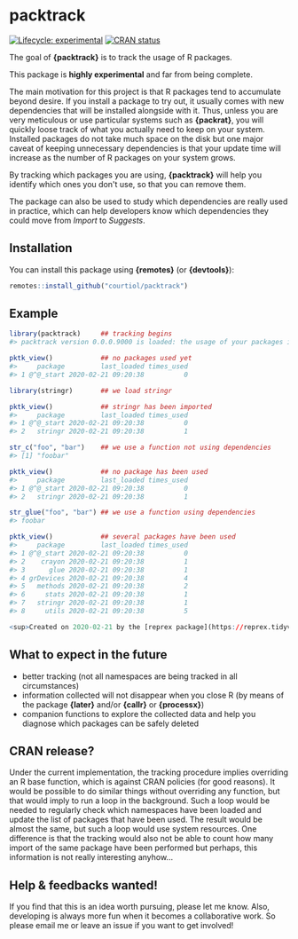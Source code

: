 
# packtrack

<!-- badges: start -->
[![Lifecycle: experimental](https://img.shields.io/badge/lifecycle-experimental-orange.svg)](https://www.tidyverse.org/lifecycle/#experimental)
[![CRAN status](https://www.r-pkg.org/badges/version/packtrack)](https://CRAN.R-project.org/package=packtrack)
<!-- badges: end -->

The goal of __{packtrack}__ is to track the usage of R packages.

This package is __highly experimental__ and far from being complete.

The main motivation for this project is that R packages tend to accumulate beyond desire.
If you install a package to try out, it usually comes with new dependencies that will be installed alongside with it.
Thus, unless you are very meticulous or use particular systems such as __{packrat}__, you will quickly loose track of what you actually need to keep on your system.
Installed packages do not take much space on the disk but one major caveat of keeping unnecessary dependencies is that your update time will increase as the number of R packages on your system grows.

By tracking which packages you are using, __{packtrack}__ will help you identify which ones you don't use, so that you can remove them.

The package can also be used to study which dependencies are really used in practice, which can help developers know which dependencies they could move from _Import_ to _Suggests_.

## Installation

You can install this package using __{remotes}__ (or __{devtools}__):

``` r
remotes::install_github("courtiol/packtrack")
```

## Example

``` r
library(packtrack)     ## tracking begins
#> packtrack version 0.0.0.9000 is loaded: the usage of your packages is being tracked (@^@)!

pktk_view()            ## no packages used yet
#>     package         last_loaded times_used
#> 1 @^@_start 2020-02-21 09:20:38          0

library(stringr)       ## we load stringr

pktk_view()            ## stringr has been imported
#>     package         last_loaded times_used
#> 1 @^@_start 2020-02-21 09:20:38          0
#> 2   stringr 2020-02-21 09:20:38          1

str_c("foo", "bar")    ## we use a function not using dependencies
#> [1] "foobar"

pktk_view()            ## no package has been used
#>     package         last_loaded times_used
#> 1 @^@_start 2020-02-21 09:20:38          0
#> 2   stringr 2020-02-21 09:20:38          1

str_glue("foo", "bar") ## we use a function using dependencies
#> foobar

pktk_view()            ## several packages have been used
#>     package         last_loaded times_used
#> 1 @^@_start 2020-02-21 09:20:38          0
#> 2    crayon 2020-02-21 09:20:38          1
#> 3      glue 2020-02-21 09:20:38          1
#> 4 grDevices 2020-02-21 09:20:38          4
#> 5   methods 2020-02-21 09:20:38          2
#> 6     stats 2020-02-21 09:20:38          1
#> 7   stringr 2020-02-21 09:20:38          1
#> 8     utils 2020-02-21 09:20:38          5

<sup>Created on 2020-02-21 by the [reprex package](https://reprex.tidyverse.org) (v0.3.0)</sup>
```

## What to expect in the future

- better tracking (not all namespaces are being tracked in all circumstances)
- information collected will not disappear when you close R (by means of the package __{later}__ and/or __{callr}__ or __{processx}__)
- companion functions to explore the collected data and help you diagnose which packages can be safely deleted

## CRAN release?

Under the current implementation, the tracking procedure implies overriding an R base function, which is against CRAN policies (for good reasons).
It would be possible to do similar things without overriding any function, but that would imply to run a loop in the background.
Such a loop would be needed to regularly check which namespaces have been loaded and update the list of packages that have been used.
The result would be almost the same, but such a loop would use system resources.
One difference is that the tracking would also not be able to count how many import of the same package have been performed but perhaps, this information is not really interesting anyhow...

## Help \& feedbacks wanted!

If you find that this is an idea worth pursuing, please let me know.
Also, developing is always more fun when it becomes a collaborative work.
So please email me or leave an issue if you want to get involved!
